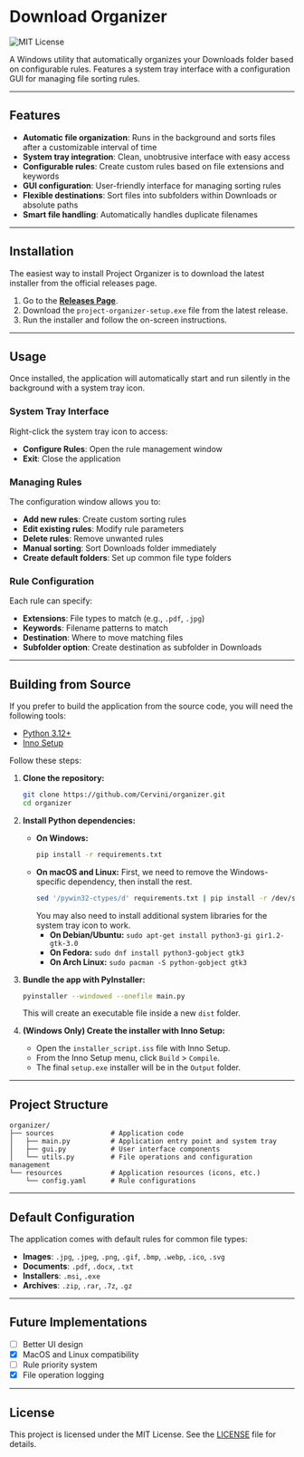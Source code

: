 # Download Organizer

![MIT License](https://img.shields.io/badge/license-MIT-blue.svg)

A Windows utility that automatically organizes your Downloads folder based on configurable rules. Features a system tray interface with a configuration GUI for managing file sorting rules.

---

## Features

- **Automatic file organization**: Runs in the background and sorts files after a customizable interval of time
- **System tray integration**: Clean, unobtrusive interface with easy access
- **Configurable rules**: Create custom rules based on file extensions and keywords
- **GUI configuration**: User-friendly interface for managing sorting rules
- **Flexible destinations**: Sort files into subfolders within Downloads or absolute paths
- **Smart file handling**: Automatically handles duplicate filenames

---

## Installation

The easiest way to install Project Organizer is to download the latest installer from the official releases page.

1.  Go to the [**Releases Page**](https://github.com/Cervini/project_organizer/releases).
2.  Download the `project-organizer-setup.exe` file from the latest release.
3.  Run the installer and follow the on-screen instructions.

---

## Usage

Once installed, the application will automatically start and run silently in the background with a system tray icon.

### System Tray Interface

Right-click the system tray icon to access:
- **Configure Rules**: Open the rule management window
- **Exit**: Close the application

### Managing Rules

The configuration window allows you to:
- **Add new rules**: Create custom sorting rules
- **Edit existing rules**: Modify rule parameters
- **Delete rules**: Remove unwanted rules
- **Manual sorting**: Sort Downloads folder immediately
- **Create default folders**: Set up common file type folders

### Rule Configuration

Each rule can specify:
- **Extensions**: File types to match (e.g., `.pdf`, `.jpg`)
- **Keywords**: Filename patterns to match
- **Destination**: Where to move matching files
- **Subfolder option**: Create destination as subfolder in Downloads

---

## Building from Source

If you prefer to build the application from the source code, you will need the following tools:

* [Python 3.12+](https://www.python.org/)
* [Inno Setup](https://jrsoftware.org/isinfo.php)

Follow these steps:

1.  **Clone the repository:**
    ```bash
    git clone https://github.com/Cervini/organizer.git
    cd organizer
    ```

2.  **Install Python dependencies:**

    * **On Windows:**
        ```bash
        pip install -r requirements.txt
        ```
    * **On macOS and Linux:**
        First, we need to remove the Windows-specific dependency, then install the rest.
        ```bash
        sed '/pywin32-ctypes/d' requirements.txt | pip install -r /dev/stdin
        ```
        You may also need to install additional system libraries for the system tray icon to work.
        * **On Debian/Ubuntu:** `sudo apt-get install python3-gi gir1.2-gtk-3.0`
        * **On Fedora:** `sudo dnf install python3-gobject gtk3`
        * **On Arch Linux:** `sudo pacman -S python-gobject gtk3`

3.  **Bundle the app with PyInstaller:**
    ```bash
    pyinstaller --windowed --onefile main.py
    ```
    This will create an executable file inside a new `dist` folder.

4.  **(Windows Only) Create the installer with Inno Setup:**
    * Open the `installer_script.iss` file with Inno Setup.
    * From the Inno Setup menu, click `Build` > `Compile`.
    * The final `setup.exe` installer will be in the `Output` folder.

---

## Project Structure

```
organizer/
├── sources              # Application code
│   ├── main.py          # Application entry point and system tray
│   ├── gui.py           # User interface components
│   └── utils.py         # File operations and configuration management
└── resources            # Application resources (icons, etc.)
    └── config.yaml      # Rule configurations
```

---

## Default Configuration

The application comes with default rules for common file types:
- **Images**: `.jpg`, `.jpeg`, `.png`, `.gif`, `.bmp`, `.webp`, `.ico`, `.svg`
- **Documents**: `.pdf`, `.docx`, `.txt`
- **Installers**: `.msi`, `.exe`
- **Archives**: `.zip`, `.rar`, `.7z`, `.gz`

---

## Future Implementations

 - [ ] Better UI design
 - [x] MacOS and Linux compatibility
 - [ ] Rule priority system
 - [x] File operation logging

---

## License

This project is licensed under the MIT License. See the [LICENSE](LICENSE) file for details.
